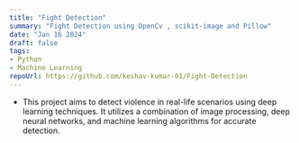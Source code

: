 ```yaml
---
title: "Fight Detection"
summary: "Fight Detection using OpenCv , scikit-image and Pillow"
date: "Jan 16 2024"
draft: false
tags:
- Python
- Machine Learning
repoUrl: https://github.com/keshav-kumar-01/Fight-Detection
---
```


- This project aims to detect violence in real-life scenarios using deep learning techniques. It utilizes a combination of image processing, deep neural networks, and machine learning algorithms for accurate detection.
